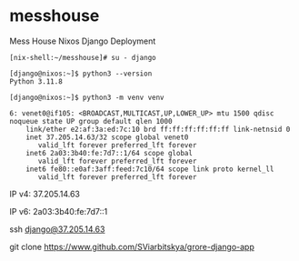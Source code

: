 # messhouse

Mess House Nixos Django Deployment

```
[nix-shell:~/messhouse]# su - django

[django@nixos:~]$ python3 --version
Python 3.11.8

[django@nixos:~]$ python3 -m venv venv

6: venet0@if105: <BROADCAST,MULTICAST,UP,LOWER_UP> mtu 1500 qdisc noqueue state UP group default qlen 1000
    link/ether e2:af:3a:ed:7c:10 brd ff:ff:ff:ff:ff:ff link-netnsid 0
    inet 37.205.14.63/32 scope global venet0
       valid_lft forever preferred_lft forever
    inet6 2a03:3b40:fe:7d7::1/64 scope global
       valid_lft forever preferred_lft forever
    inet6 fe80::e0af:3aff:feed:7c10/64 scope link proto kernel_ll
       valid_lft forever preferred_lft forever

```

IP v4: 37.205.14.63

IP v6: 2a03:3b40:fe:7d7::1

ssh django@37.205.14.63

git clone https://www.github.com/SViarbitskya/grore-django-app

